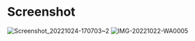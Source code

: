 # Screenshot
![Screenshot_20221024-170703~2](https://user-images.githubusercontent.com/114278627/197519363-15fc511b-e2b1-42a1-a108-b6dbb010da09.png)
![IMG-20221022-WA0005](https://user-images.githubusercontent.com/114278627/197522145-141972ca-6bd3-4519-a352-c9bf8aa122ff.jpg)
